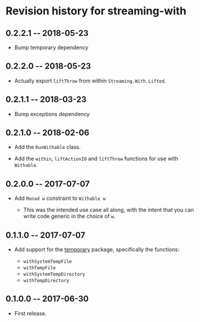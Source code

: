 # Revision history for streaming-with

## 0.2.2.1 -- 2018-05-23

* Bump temporary dependency

## 0.2.2.0 -- 2018-05-23

* Actually export `liftThrow` from within `Streaming.With.Lifted`.

## 0.2.1.1 -- 2018-03-23

* Bump exceptions dependency

## 0.2.1.0 -- 2018-02-06

* Add the `RunWithable` class.

* Add the `within`, `liftActionIO` and `liftThrow` functions for use
  with `Withable`.

## 0.2.0.0 -- 2017-07-07

* Add `Monad w` constraint to `Withable w`

    - This was the intended use case all along, with the intent that
      you can write code generic in the choice of `w`.

## 0.1.1.0 -- 2017-07-07

* Add support for the [temporary] package, specifically the functions:

    * `withSystemTempFile`
    * `withTempFile`
    * `withSystemTempDirectory`
    * `withTempDirectory`

    [temporary]: http://hackage.haskell.org/package/temporary

## 0.1.0.0 -- 2017-06-30

* First release.
